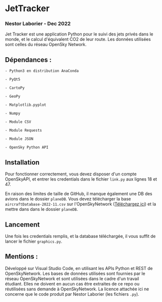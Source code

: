 # JetTracker

### Nestor Laborier - Dec 2022

Jet Tracker est une application Python pour le suivi des jets privés dans le monde, et le calcul d'équivalent CO2 de leur route.
Les données utilisées sont celles du réseau OpenSky Network.

## Dépendances :

	- Python3 en distribution AnaConda

	- PyQt5

	- CartoPy

	- GeoPy

	- Matplotlib.pyplot

	- Numpy

	- Module CSV

	- Module Requests

	- Module JSON

	- OpenSky Python API
	
## Installation

Pour fonctionner correctement, vous devez disposer d'un compte OpenSkyAPI, et entrer les credentials dans le fichier `link.py` aux lignes 18 et 47.

En raison des limites de taille de GitHub, il manque également une DB des avions dans le dossier `planeDB`. Vous devez télécharger la base `aircraftDatabase-2022-11.csv` sur l'OpenSkyNetwork ([Téléchargez ici](https://opensky-network.org/datasets/metadata/aircraftDatabase-2022-11.csv)) et la mettre dans dans le dossier `planeDB`.

## Lancement

Une fois les credentials remplis, et la database téléchargée, il vous suffit de lancer le fichier `graphics.py`.

## Mentions :

Développé sur Visual Studio Code, en utilisant les APIs Python et REST de OpenSkyNetwork.
Les bases de données utilisées sont fournies par le réseau OpenSkyNetwork et sont utilisées dans le cadre d'un travail étudiant. Elles ne doivent en aucun cas être extraites de ce repo ou réutilisées sans demande à OpenSkyNetwork. 
La licence attachée ici ne concerne que le code produit par Nestor Laborier (les fichiers `.py`).
